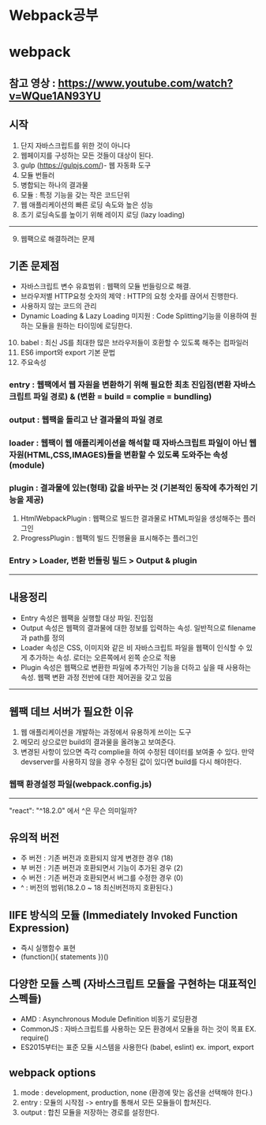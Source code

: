 # Webpack공부

# webpack
## 참고 영상 : https://www.youtube.com/watch?v=WQue1AN93YU

## 시작

1. 단지 자바스크립트를 위한 것이 아니다
2. 웹페이지를 구성하는 모든 것들이 대상이 된다.
3. gulp (https://gulpjs.com/)- 웹 자동화 도구
4. 모듈 번들러
5. 병합되는 하나의 결과물
6. 모듈 : 특정 기능을 갖는 작은 코드단위
7. 웹 애플리케이션의 빠른 로딩 속도와 높은 성능
8. 초기 로딩속도를 높이기 위해 레이지 로딩 (lazy loading)

---

9. 웹팩으로 해결하려는 문제

## 기존 문제점

* 자바스크립트 변수 유효범위 : 웹팩의 모듈 번들링으로 해결.
* 브라우저별 HTTP요청 숫자의 제약 : HTTP의 요청 숫자를 끊어서 진행한다.
* 사용하지 않는 코드의 관리
* Dynamic Loading & Lazy Loading 미지원 : Code Splitting기능을 이용하여 원하는 모듈을 원하는 타이밍에 로딩한다.

10. babel : 최신 JS를 최대한 많은 브라우저들이 호환할 수 있도록 해주는 컴파일러
11. ES6 import와 export 기본 문법
12. 주요속성

### entry : 웹팩에서 웹 자원을 변환하기 위해 필요한 최초 진입점(변환 자바스크립트 파일 경로) & (변환 = build = complie = bundling)
### output : 웹팩을 돌리고 난 결과물의 파일 경로
### loader : 웹팩이 웹 애플리케이션을 해석할 때 자바스크립트 파일이 아닌 웹 자원(HTML,CSS,IMAGES)들을 변환할 수 있도록 도와주는 속성 (module)
### plugin : 결과물에 있는(형태) 값을 바꾸는 것 (기본적인 동작에 추가적인 기능을 제공)

1.  HtmlWebpackPlugin : 웹팩으로 빌드한 결과물로 HTML파일을 생성해주는 플러그인
2.  ProgressPlugin : 웹팩의 빌드 진행율을 표시해주는 플러그인

### Entry > Loader, 변환 번들링 빌드 > Output & plugin

---

## 내용정리

- Entry 속성은 웹팩을 실행할 대상 파일. 진입점
- Output 속성은 웹팩의 결과물에 대한 정보를 입력하는 속성. 일반적으로 filename과 path를 정의
- Loader 속성은 CSS, 이미지와 같은 비 자바스크립트 파일을 웹팩이 인식할 수 있게 추가하는 속성. 로더는 오른쪽에서 왼쪽 순으로 적용
- Plugin 속성은 웹팩으로 변환한 파일에 추가적인 기능을 더하고 싶을 때 사용하는 속성. 웹팩 변환 과정 전반에 대한 제어권을 갖고 있음

---

## 웹팩 데브 서버가 필요한 이유

1. 웹 애플리케이션을 개발하는 과정에서 유용하게 쓰이는 도구
2. 메모리 상으로만 build의 결과물을 올려놓고 보여준다.
3. 변경된 사항이 있으면 즉각 complie을 하여 수정된 데이터를 보여줄 수 있다. 만약 devserver를 사용하지 않을 경우 수정된 값이 있다면 build를 다시 해야한다.

### 웹팩 환경설정 파일(webpack.config.js)

---

"react": "^18.2.0" 에서 ^은 무슨 의미일까?

## 유의적 버전

* 주 버전 : 기존 버전과 호환되지 않게 변경한 경우 (18)
* 부 버전 : 기존 버전과 호환되면서 기능이 추가된 경우 (2)
* 수 버전 : 기존 버전과 호환되면서 버그를 수정한 경우 (0)
* ^ : 버전의 범위(18.2.0 ~ 18 최신버전까지 호환된다.)

## IIFE 방식의 모듈 (Immediately Invoked Function Expression)

* 즉시 실행함수 표현
* (function(){
  statements
  })()

## 다양한 모듈 스펙 (자바스크립트 모듈을 구현하는 대표적인 스펙들)

* AMD : Asynchronous Module Definition 비동기 로딩환경
* CommonJS : 자바스크립트를 사용하는 모든 환경에서 모듈을 하는 것이 목표 EX. require()
* ES2015부터는 표준 모듈 시스템을 사용한다 (babel, eslint) ex. import, export

## webpack options

1. mode : development, production, none (환경에 맞는 옵션을 선택해야 한다.)
2. entry : 모듈의 시작점 -> entry를 통해서 모든 모듈들이 합쳐진다.
3. output : 합친 모듈을 저장하는 경로를 설정한다.

